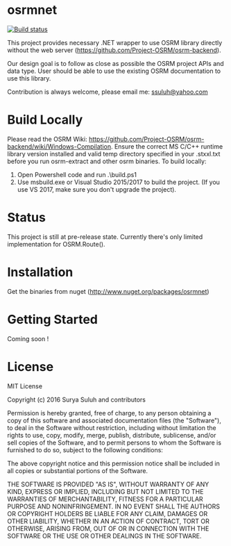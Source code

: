 # osrmnet
[![Build status](https://ci.appveyor.com/api/projects/status/temd3bf4l84h3lyh/branch/master?svg=true)](https://ci.appveyor.com/project/ssuluh/osrmnet/branch/master)


This project provides necessary .NET wrapper to use OSRM library directly without the web server (https://github.com/Project-OSRM/osrm-backend).

Our design goal is to follow as close as possible the OSRM project APIs and data type.  User should be able to use the existing OSRM documentation to use this library.

Contribution is always welcome, please email me:  ssuluh@yahoo.com

# Build Locally
Please read the OSRM Wiki:  https://github.com/Project-OSRM/osrm-backend/wiki/Windows-Compilation.
Ensure the correct MS C/C++ runtime library version installed and valid temp directory specified in your .stxxl.txt before you run osrm-extract and other osrm binaries.
To build locally:
1. Open Powershell code and run .\build.ps1
2. Use msbuild.exe or Visual Studio 2015/2017 to build the project. (If you use VS 2017, make sure you don't upgrade the project).

# Status
This project is still at pre-release state.  Currently there's only limited implementation for OSRM.Route().

# Installation
Get the binaries from nuget (http://www.nuget.org/packages/osrmnet)

# Getting Started
Coming soon !

# License
MIT License

Copyright (c) 2016 Surya Suluh and contributors

Permission is hereby granted, free of charge, to any person obtaining a copy
of this software and associated documentation files (the "Software"), to deal
in the Software without restriction, including without limitation the rights
to use, copy, modify, merge, publish, distribute, sublicense, and/or sell
copies of the Software, and to permit persons to whom the Software is
furnished to do so, subject to the following conditions:

The above copyright notice and this permission notice shall be included in all
copies or substantial portions of the Software.

THE SOFTWARE IS PROVIDED "AS IS", WITHOUT WARRANTY OF ANY KIND, EXPRESS OR
IMPLIED, INCLUDING BUT NOT LIMITED TO THE WARRANTIES OF MERCHANTABILITY,
FITNESS FOR A PARTICULAR PURPOSE AND NONINFRINGEMENT. IN NO EVENT SHALL THE
AUTHORS OR COPYRIGHT HOLDERS BE LIABLE FOR ANY CLAIM, DAMAGES OR OTHER
LIABILITY, WHETHER IN AN ACTION OF CONTRACT, TORT OR OTHERWISE, ARISING FROM,
OUT OF OR IN CONNECTION WITH THE SOFTWARE OR THE USE OR OTHER DEALINGS IN THE
SOFTWARE.

